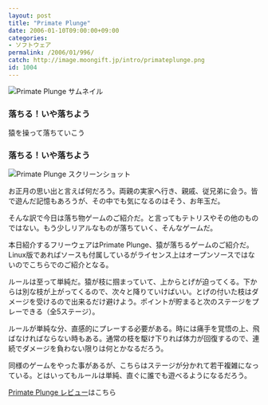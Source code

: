 ```yaml
---
layout: post
title: "Primate Plunge"
date: 2006-01-10T09:00:00+09:00
categories:
- ソフトウェア
permalink: /2006/01/996/
catch: http://image.moongift.jp/intro/primateplunge.png
id: 1004
---
```

 ![Primate Plunge サムネイル](http://image.moongift.jp/intro/primateplunge.s.png "Primate Plunge サムネイル")
  

### 落ちる！いや落ちよう
  
猿を操って落ちていこう  
<!--more-->  

### 落ちる！いや落ちよう
  

![Primate Plunge スクリーンショット](http://image.moongift.jp/intro/primateplunge.png "Primate Plunge スクリーンショット")

  

お正月の思い出と言えば何だろう。両親の実家へ行き、親戚、従兄弟に会う。皆で遊んだ記憶もあろうが、その中でも気になるのはそう、お年玉だ。

  

そんな訳で今日は落ち物ゲームのご紹介だ。と言ってもテトリスやその他のものではない。もう少しリアルなものが落ちていく、そんなゲームだ。

  

本日紹介するフリーウェアはPrimate Plunge、猿が落ちるゲームのご紹介だ。Linux版であればソースも付属しているがライセンス上はオープンソースではないのでこちらでのご紹介となる。

  

ルールは至って単純だ。猿が枝に掴まっていて、上からとげが迫ってくる。下からは別な枝が上がってくるので、次々と降りていけばいい。とげの付いた枝はダメージを受けるので出来るだけ避けよう。ポイントが貯まると次のステージをプレーできる（全5ステージ）。

  

ルールが単純な分、直感的にプレーする必要がある。時には痛手を覚悟の上、飛ばなければならない時もある。通常の枝を駆け下りれば体力が回復するので、連続でダメージを負わない限りは何とかなるだろう。

  

同様のゲームをやった事があるが、こちらはステージが分かれて若干複雑になっている。とはいってもルールは単純、直ぐに誰でも遊べるようになるだろう。

  

[Primate Plunge レビュー](http://oss.moongift.jp/review/i-997.html)はこちら

